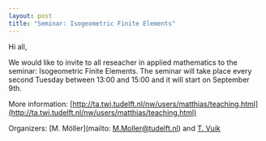 ```yaml
---
layout: post
title: "Seminar: Isogeometric Finite Elements"
---
```


Hi all,

We would like to invite to all reseacher in applied mathematics to
the seminar: Isogeometric Finite Elements. The seminar will take place every second Tuesday 
between 13:00 and 15:00 and it will start on September 9th.

More information: [http://ta.twi.tudelft.nl/nw/users/matthias/teaching.html](http://ta.twi.tudelft.nl/nw/users/matthias/teaching.html)

Organizers: [M. Möller](mailto: M.Moller@tudelft.nl) and [T. Vuik](mailto:M.J.Vuik@tudelft.nl)

